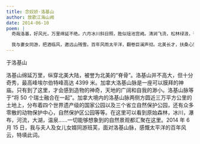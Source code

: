 ```yaml
---
title: 念奴娇·洛基山
author: 放歌江海山阙
date: 2014-06-10
poem: |
  奇哉洛基，好风光，万里绵延不绝。六月冰川斜日照，胜似瑶池宫阙。清涧飞流，松林绿浪，苍鹰巉岩歇。澄清玉宇，引来无数拜客。

  我与妻女同游，把酒临风，邀远山残雪。百年风雨太平洋，翻卷巨澜声彻。北美长才，扶桑心野，华夏追风烈。不平世界，能否同此凉热？
---
```


于洛基山

洛基山绵延万里，纵穿北美大陆，被誉为北美的“脊骨”。洛基山并不高大，但十分奇秀，最高峰埃尔伯特峰高达 4399 米。加拿大洛基山脉是一座可以膜拜的神庙。只有到了这里，才会感到造物的神奇，天地的广阔和自我的渺小。洛基山脉等于“将 50 个瑞士融合在一起”。加拿大境内的洛基山脉两侧方圆近三万平方公里的土地上，分布着四个世界遗产级的国家公园以及三个省立自然保护公园，还有众多零散的动物保护中心，自然保护区公园等等。在这里可以看到原始森林，冰川，瀑布，河流，大湖，温泉……一切能够想象到的自然景观都汇聚在这里。2014 年 6 月 15 日，我与夫人及女儿女婿同游班芙，面对洛基山脉，感慨太平洋的百年风云，特填此词。

